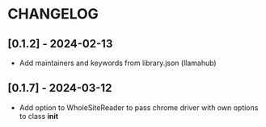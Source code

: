# CHANGELOG

## [0.1.2] - 2024-02-13

- Add maintainers and keywords from library.json (llamahub)

## [0.1.7] - 2024-03-12
- Add option to WholeSiteReader to pass chrome driver with own options to class __init__

